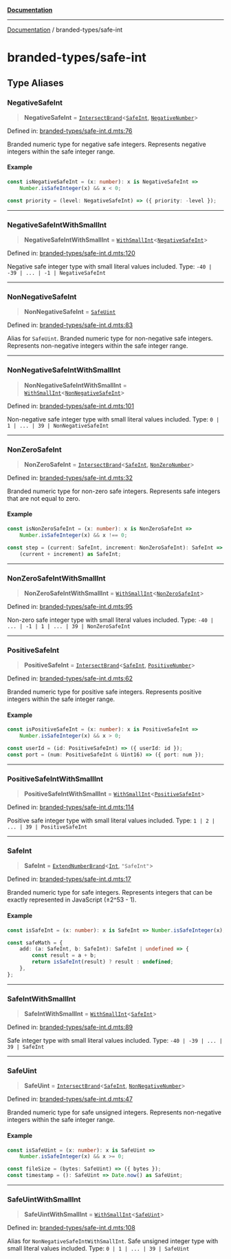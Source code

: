 [**Documentation**](../README.md)

---

[Documentation](../README.md) / branded-types/safe-int

# branded-types/safe-int

## Type Aliases

### NegativeSafeInt

> **NegativeSafeInt** = [`IntersectBrand`](brand/README.md#intersectbrand)\<[`SafeInt`](#safeint), [`NegativeNumber`](core.md#negativenumber)\>

Defined in: [branded-types/safe-int.d.mts:76](https://github.com/noshiro-pf/ts-type-forge/blob/main/src/branded-types/safe-int.d.mts#L76)

Branded numeric type for negative safe integers.
Represents negative integers within the safe integer range.

#### Example

```ts
const isNegativeSafeInt = (x: number): x is NegativeSafeInt =>
    Number.isSafeInteger(x) && x < 0;

const priority = (level: NegativeSafeInt) => ({ priority: -level });
```

---

### NegativeSafeIntWithSmallInt

> **NegativeSafeIntWithSmallInt** = [`WithSmallInt`](small-int.md#withsmallint)\<[`NegativeSafeInt`](#negativesafeint)\>

Defined in: [branded-types/safe-int.d.mts:120](https://github.com/noshiro-pf/ts-type-forge/blob/main/src/branded-types/safe-int.d.mts#L120)

Negative safe integer type with small literal values included.
Type: `-40 | -39 | ... | -1 | NegativeSafeInt`

---

### NonNegativeSafeInt

> **NonNegativeSafeInt** = [`SafeUint`](#safeuint)

Defined in: [branded-types/safe-int.d.mts:83](https://github.com/noshiro-pf/ts-type-forge/blob/main/src/branded-types/safe-int.d.mts#L83)

Alias for `SafeUint`.
Branded numeric type for non-negative safe integers.
Represents non-negative integers within the safe integer range.

---

### NonNegativeSafeIntWithSmallInt

> **NonNegativeSafeIntWithSmallInt** = [`WithSmallInt`](small-int.md#withsmallint)\<[`NonNegativeSafeInt`](#nonnegativesafeint)\>

Defined in: [branded-types/safe-int.d.mts:101](https://github.com/noshiro-pf/ts-type-forge/blob/main/src/branded-types/safe-int.d.mts#L101)

Non-negative safe integer type with small literal values included.
Type: `0 | 1 | ... | 39 | NonNegativeSafeInt`

---

### NonZeroSafeInt

> **NonZeroSafeInt** = [`IntersectBrand`](brand/README.md#intersectbrand)\<[`SafeInt`](#safeint), [`NonZeroNumber`](core.md#nonzeronumber)\>

Defined in: [branded-types/safe-int.d.mts:32](https://github.com/noshiro-pf/ts-type-forge/blob/main/src/branded-types/safe-int.d.mts#L32)

Branded numeric type for non-zero safe integers.
Represents safe integers that are not equal to zero.

#### Example

```ts
const isNonZeroSafeInt = (x: number): x is NonZeroSafeInt =>
    Number.isSafeInteger(x) && x !== 0;

const step = (current: SafeInt, increment: NonZeroSafeInt): SafeInt =>
    (current + increment) as SafeInt;
```

---

### NonZeroSafeIntWithSmallInt

> **NonZeroSafeIntWithSmallInt** = [`WithSmallInt`](small-int.md#withsmallint)\<[`NonZeroSafeInt`](#nonzerosafeint)\>

Defined in: [branded-types/safe-int.d.mts:95](https://github.com/noshiro-pf/ts-type-forge/blob/main/src/branded-types/safe-int.d.mts#L95)

Non-zero safe integer type with small literal values included.
Type: `-40 | ... | -1 | 1 | ... | 39 | NonZeroSafeInt`

---

### PositiveSafeInt

> **PositiveSafeInt** = [`IntersectBrand`](brand/README.md#intersectbrand)\<[`SafeInt`](#safeint), [`PositiveNumber`](core.md#positivenumber)\>

Defined in: [branded-types/safe-int.d.mts:62](https://github.com/noshiro-pf/ts-type-forge/blob/main/src/branded-types/safe-int.d.mts#L62)

Branded numeric type for positive safe integers.
Represents positive integers within the safe integer range.

#### Example

```ts
const isPositiveSafeInt = (x: number): x is PositiveSafeInt =>
    Number.isSafeInteger(x) && x > 0;

const userId = (id: PositiveSafeInt) => ({ userId: id });
const port = (num: PositiveSafeInt & Uint16) => ({ port: num });
```

---

### PositiveSafeIntWithSmallInt

> **PositiveSafeIntWithSmallInt** = [`WithSmallInt`](small-int.md#withsmallint)\<[`PositiveSafeInt`](#positivesafeint)\>

Defined in: [branded-types/safe-int.d.mts:114](https://github.com/noshiro-pf/ts-type-forge/blob/main/src/branded-types/safe-int.d.mts#L114)

Positive safe integer type with small literal values included.
Type: `1 | 2 | ... | 39 | PositiveSafeInt`

---

### SafeInt

> **SafeInt** = [`ExtendNumberBrand`](brand/namespaces/TSTypeForgeInternals/README.md#extendnumberbrand)\<[`Int`](int.md#int), `"SafeInt"`\>

Defined in: [branded-types/safe-int.d.mts:17](https://github.com/noshiro-pf/ts-type-forge/blob/main/src/branded-types/safe-int.d.mts#L17)

Branded numeric type for safe integers.
Represents integers that can be exactly represented in JavaScript (±2^53 - 1).

#### Example

```ts
const isSafeInt = (x: number): x is SafeInt => Number.isSafeInteger(x);

const safeMath = {
    add: (a: SafeInt, b: SafeInt): SafeInt | undefined => {
        const result = a + b;
        return isSafeInt(result) ? result : undefined;
    },
};
```

---

### SafeIntWithSmallInt

> **SafeIntWithSmallInt** = [`WithSmallInt`](small-int.md#withsmallint)\<[`SafeInt`](#safeint)\>

Defined in: [branded-types/safe-int.d.mts:89](https://github.com/noshiro-pf/ts-type-forge/blob/main/src/branded-types/safe-int.d.mts#L89)

Safe integer type with small literal values included.
Type: `-40 | -39 | ... | 39 | SafeInt`

---

### SafeUint

> **SafeUint** = [`IntersectBrand`](brand/README.md#intersectbrand)\<[`SafeInt`](#safeint), [`NonNegativeNumber`](core.md#nonnegativenumber)\>

Defined in: [branded-types/safe-int.d.mts:47](https://github.com/noshiro-pf/ts-type-forge/blob/main/src/branded-types/safe-int.d.mts#L47)

Branded numeric type for safe unsigned integers.
Represents non-negative integers within the safe integer range.

#### Example

```ts
const isSafeUint = (x: number): x is SafeUint =>
    Number.isSafeInteger(x) && x >= 0;

const fileSize = (bytes: SafeUint) => ({ bytes });
const timestamp = (): SafeUint => Date.now() as SafeUint;
```

---

### SafeUintWithSmallInt

> **SafeUintWithSmallInt** = [`WithSmallInt`](small-int.md#withsmallint)\<[`SafeUint`](#safeuint)\>

Defined in: [branded-types/safe-int.d.mts:108](https://github.com/noshiro-pf/ts-type-forge/blob/main/src/branded-types/safe-int.d.mts#L108)

Alias for `NonNegativeSafeIntWithSmallInt`.
Safe unsigned integer type with small literal values included.
Type: `0 | 1 | ... | 39 | SafeUint`
